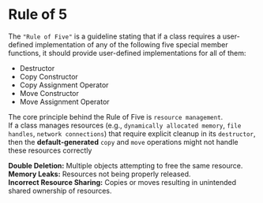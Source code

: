 Rule of 5
==========
  
The `"Rule of Five"` is a guideline stating that if a class requires a user-defined implementation of any of the following five special member functions, it should provide user-defined implementations for all of them:
- Destructor
- Copy Constructor
- Copy Assignment Operator
- Move Constructor
- Move Assignment Operator
  
The core principle behind the Rule of Five is `resource management`.  
If a class manages resources (e.g., `dynamically allocated memory`, `file handles`, `network connections`) that require explicit cleanup in its `destructor`, then the **default-generated** `copy` and `move` operations might not handle these resources correctly  
  
**Double Deletion:** Multiple objects attempting to free the same resource.  
**Memory Leaks:** Resources not being properly released.  
**Incorrect Resource Sharing:** Copies or moves resulting in unintended shared ownership of resources.